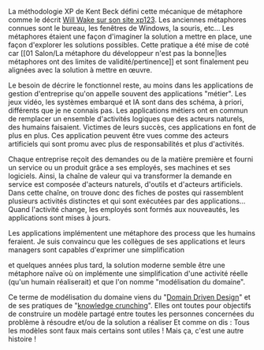 
La méthodologie XP de Kent Beck défini cette mécanique de métaphore comme le décrit [Will Wake sur son site xp123](https://xp123.com/articles/the-system-metaphor/). 
Les anciennes métaphores connues sont le bureau, les fenêtres de Windows, la souris, etc...
Les métaphores étaient une façon d'imaginer la solution a mettre en place, une façon d'explorer les solutions possibles.
Cette pratique a été mise de coté car [[01 Salon/La métaphore du développeur n'est pas la bonne|les métaphores ont des limites de validité/pertinence]] et sont finalement peu alignées avec la solution à mettre en œuvre.

Le besoin de décrire le fonctionnel reste, au moins dans les applications de gestion d'entreprise qu'on appelle souvent des applications "métier".
Les jeux vidéo, les systèmes embarqué et IA sont dans des schéma, à priori, différents que je ne connais pas.
Les applications métiers ont en commun de remplacer un ensemble d'activités logiques que des acteurs naturels, des humains faisaient.
Victimes de leurs succès, ces applications en font de plus en plus.
Ces application peuvent être vues comme des acteurs artificiels qui sont promu avec plus de responsabilités et plus d'activités.

Chaque entreprise reçoit des demandes ou de la matière première et fourni un service ou un produit grâce a ses employés, ses machines et ses logiciels.
Ainsi, la chaîne de valeur qui va transformer la demande en service est composée d'acteurs naturels, d'outils et d'acteurs artificiels.
Dans cette chaîne, on trouve donc des fiches de postes qui rassemblent plusieurs activités distinctes et qui sont exécutées par des applications...
Quand l'activité change, les employés sont formés aux nouveautés, les applications sont mises à jours.

Les applications implémentent une métaphore des process que les humains feraient.
Je suis convaincu que les collègues de ses applications et leurs managers sont capables d'exprimer une simplification 

et quelques années plus tard, la solution moderne semble être une métaphore naïve où on implémente une simplification d'une activité réelle (qu'un humain réaliserait) et que l'on nomme "modélisation du domaine".

Ce terme de modélisation du domaine viens du "[Domain Driven Design](https://github.com/ddd-crew/welcome-to-ddd)" et de ses pratiques de "[knowledge crunching](https://github.com/ddd-crew/welcome-to-ddd)". 
Elles ont toutes pour objectifs de construire un modèle partagé entre toutes les personnes concernées du problème à résoudre et/ou de la solution a réaliser 
Et comme on dis : Tous les modèles sont faux mais certains sont utiles !
Mais ça, c'est une autre histoire !

